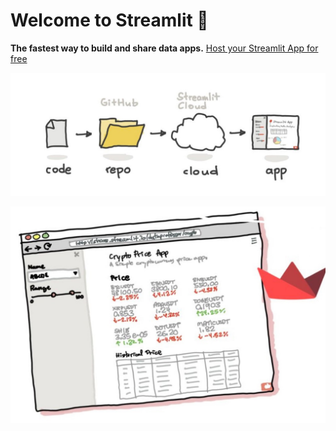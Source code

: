 
# Welcome to Streamlit :wave:

**The fastest way to build and share data apps.**
[Host your Streamlit App for free](https://blog.streamlit.io/host-your-streamlit-app-for-free/)

![alt_text](https://github.com/bacdillon/Python/blob/master/streamlit/Images/streamlit.jpg)

![alt_text](https://github.com/bacdillon/Python/blob/master/streamlit/Images/Data%20Science.jpg)
